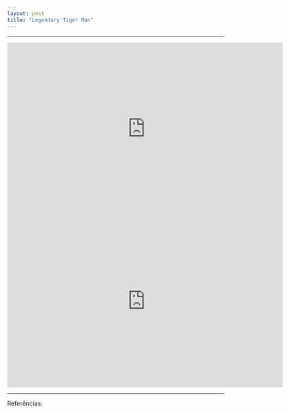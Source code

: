 ```yaml
---
layout: post
title: "Legendary Tiger Man"
---
```


<hr>
<iframe width="640" height="400" src="http://pedreira.oocn.eu/legendary.html" frameborder="0" allowfullscreen></iframe>

<iframe src="https://docs.google.com/presentation/d/14e4aJVxlqIXifNBqDBLg9A4tWQKYLtYrQB0r56Nvgj4/embed?start=true&loop=true&delayms=5000" frameborder="0" width="640" height="400" allowfullscreen="true" mozallowfullscreen="true" webkitallowfullscreen="true"></iframe>
<hr>

Referências:

